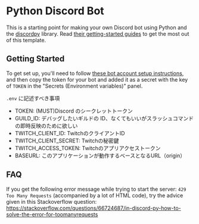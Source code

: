 # Python Discord Bot

This is a starting point for making your own Discord bot using Python and the [discordpy](https://discordpy.readthedocs.io/) library.
Read [their getting-started guides](https://discordpy.readthedocs.io/en/stable/#getting-started) to get the most out of this template.

## Getting Started

To get set up, you'll need to follow [these bot account setup instructions](https://discordpy.readthedocs.io/en/stable/discord.html),
and then copy the token for your bot and added it as a secret with the key of `TOKEN` in the "Secrets (Environment variables)" panel.

`.env` に記述すべき事項

-   TOKEN: (MUST)Discord のシークレットトークン
-   GUILD_ID: デバッグしたいギルドの ID、なくてもいいがスラッシュコマンドの即時反映のために欲しい
-   TWITCH_CLIENT_ID: TwitchのクライアントID
-   TWITCH_CLIENT_SECRET: Twitchの秘密鍵
-   TWITCH_ACCESS_TOKEN: Twitchのアプリアクセストークン
-   BASEURL: このアプリケーションが動作するベースとなるURL（origin）

## FAQ

If you get the following error message while trying to start the server: `429 Too Many Requests` (accompanied by a lot of HTML code),
try the advice given in this Stackoverflow question:
https://stackoverflow.com/questions/66724687/in-discord-py-how-to-solve-the-error-for-toomanyrequests
